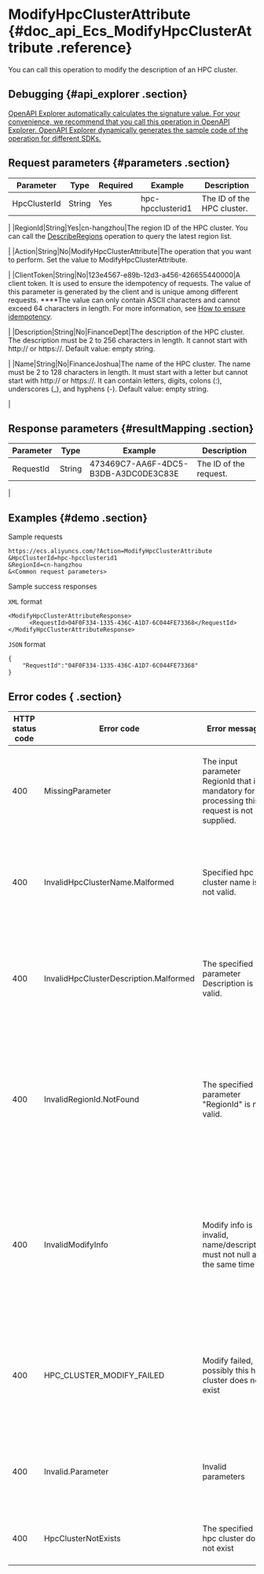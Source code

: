 # ModifyHpcClusterAttribute {#doc_api_Ecs_ModifyHpcClusterAttribute .reference}

You can call this operation to modify the description of an HPC cluster.

## Debugging {#api_explorer .section}

[OpenAPI Explorer automatically calculates the signature value. For your convenience, we recommend that you call this operation in OpenAPI Explorer. OpenAPI Explorer dynamically generates the sample code of the operation for different SDKs.](https://api.aliyun.com/#product=Ecs&api=ModifyHpcClusterAttribute&type=RPC&version=2014-05-26)

## Request parameters {#parameters .section}

|Parameter|Type|Required|Example|Description|
|---------|----|--------|-------|-----------|
|HpcClusterId|String|Yes|hpc-hpcclusterid1|The ID of the HPC cluster.

 |
|RegionId|String|Yes|cn-hangzhou|The region ID of the HPC cluster. You can call the [DescribeRegions](~~25609~~) operation to query the latest region list.

 |
|Action|String|No|ModifyHpcClusterAttribute|The operation that you want to perform. Set the value to ModifyHpcClusterAttribute.

 |
|ClientToken|String|No|123e4567-e89b-12d3-a456-426655440000|A client token. It is used to ensure the idempotency of requests. The value of this parameter is generated by the client and is unique among different requests. ****The value can only contain ASCII characters and cannot exceed 64 characters in length. For more information, see [How to ensure idempotency](~~25693~~).

 |
|Description|String|No|FinanceDept|The description of the HPC cluster. The description must be 2 to 256 characters in length. It cannot start with http:// or https://. Default value: empty string.

 |
|Name|String|No|FinanceJoshua|The name of the HPC cluster. The name must be 2 to 128 characters in length. It must start with a letter but cannot start with http:// or https://. It can contain letters, digits, colons \(:\), underscores \(\_\), and hyphens \(-\). Default value: empty string.

 |

## Response parameters {#resultMapping .section}

|Parameter|Type|Example|Description|
|---------|----|-------|-----------|
|RequestId|String|473469C7-AA6F-4DC5-B3DB-A3DC0DE3C83E|The ID of the request.

 |

## Examples {#demo .section}

Sample requests

``` {#request_demo}
https://ecs.aliyuncs.com/?Action=ModifyHpcClusterAttribute
&HpcClusterId=hpc-hpcclusterid1
&RegionId=cn-hangzhou
&<Common request parameters>
```

Sample success responses

`XML` format

``` {#xml_return_success_demo}
<ModifyHpcClusterAttributeResponse>
      <RequestId>04F0F334-1335-436C-A1D7-6C044FE73368</RequestId>
</ModifyHpcClusterAttributeResponse>
```

`JSON` format

``` {#json_return_success_demo}
{
	"RequestId":"04F0F334-1335-436C-A1D7-6C044FE73368"
}
```

## Error codes { .section}

|HTTP status code|Error code|Error message|Description|
|----------------|----------|-------------|-----------|
|400|MissingParameter|The input parameter RegionId that is mandatory for processing this request is not supplied.|The error message returned because the RegionId parameter is not specified.|
|400|InvalidHpcClusterName.Malformed|Specified hpc cluster name is not valid.|The error message returned because the specified name of the HPC cluster is not valid.|
|400|InvalidHpcClusterDescription.Malformed|The specified parameter Description is not valid.|The error message returned because the specified description of the HPC cluster is not valid.|
|400|InvalidRegionId.NotFound|The specified parameter "RegionId" is not valid.|The error message returned because the specified region ID does not exist. Check whether ECS is available in the region.|
|400|InvalidModifyInfo|Modify info is invalid, name/description must not null at the same time|The error message returned because the parameter is not valid. You must specify a value for one or both of the Name and Description parameters.|
|400|HPC\_CLUSTER\_MODIFY\_FAILED|Modify failed, possibly this hpc cluster does not exist|The error message returned because the HPC cluster failed to be modified. The HPC cluster may not exist.|
|400|Invalid.Parameter|Invalid parameters|The error message returned because the specified parameter is not valid.|
|400|HpcClusterNotExists|The specified hpc cluster does not exist|The specified HPC cluster does not exist.|


